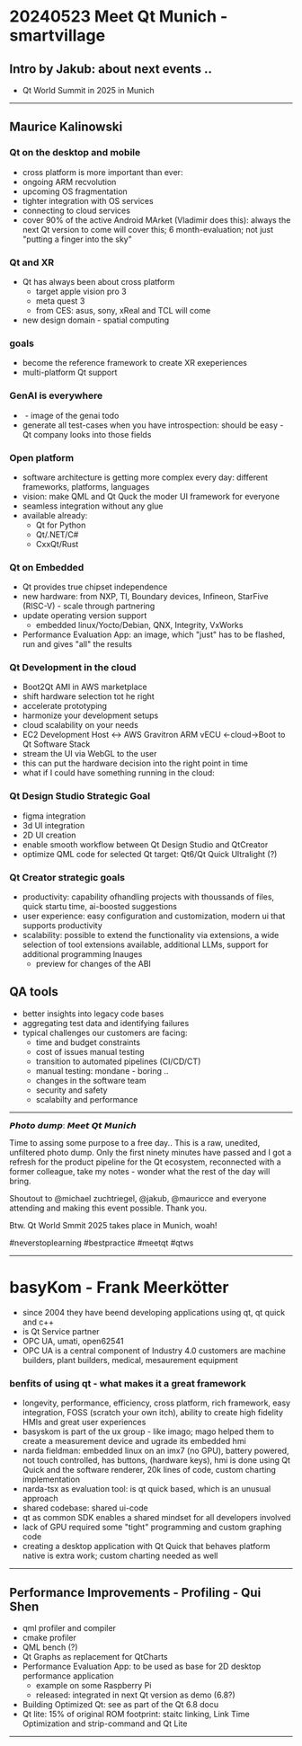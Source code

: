 # 20240523 Meet Qt Munich - smartvillage

## Intro by Jakub: about next events ..
* Qt World Summit in 2025 in Munich

-------

## Maurice Kalinowski

### Qt on the desktop and mobile
* cross platform is more important than ever:
 * ongoing ARM recvolution
 * upcoming OS fragmentation
* tighter integration with OS services
* connecting to cloud services
* cover 90% of the active Android MArket (Vladimir does this): always the next Qt version to come will cover this; 6 month-evaluation; not just "putting a finger into the sky"

### Qt and XR
* Qt has always been about cross platform
  * target apple vision pro 3
  * meta quest 3
  * from CES: asus, sony, xReal and TCL will come
* new design domain - spatial computing

### goals
* become the reference framework to create XR exeperiences
* multi-platform Qt support

### GenAI is everywhere
* ![]() - image of the genai todo
* generate all test-cases when you have introspection: should be easy - Qt company looks into those fields

### Open platform
* software architecture is getting more complex every day: different frameworks, platforms, languages
* vision: make QML and Qt Quck the moder UI framework for everyone
* seamless integration without any glue
* available already:
  * Qt for Python
  * Qt/.NET/C#
  * CxxQt/Rust

### Qt on Embedded
* Qt provides true chipset independence
* new hardware: from NXP, TI, Boundary devices, Infineon, StarFive (RISC-V) - scale through partnering
* update operating version support
  *  embedded linux/Yocto/Debian, QNX, Integrity, VxWorks
* Performance Evaluation App: an image, which "just" has to be flashed, run and gives "all" the results

### Qt Development in the cloud
* Boot2Qt AMI in AWS marketplace
* shift hardware selection tot he right
* accelerate prototyping
* harmonize your development setups
* cloud scalability on your needs
* EC2 Development Host <-> AWS Gravitron ARM vECU <-cloud->Boot to Qt Software Stack
* stream the UI via WebGL to the user
* this can put the hardware decision into the right point in time
* what if I could have something running in the cloud:

### Qt Design Studio Strategic Goal
* figma integration
* 3d UI integration
* 2D UI creation
* enable smooth workflow between Qt Design Studio and QtCreator
* optimize QML code for selected Qt target: Qt6/Qt Quick Ultralight (?)

### Qt Creator strategic goals
* productivity: capability ofhandling projects with thoussands of files, quick startu time, ai-boosted suggestions
* user experience: easy configuration and customization, modern ui that supports productivity
* scalability: possible to extend the functionality via extensions, a wide selection of tool extensions available, additional LLMs, support for additional programming lnauges
  * preview for changes of the ABI

## QA tools
* better insights into legacy code bases
* aggregating test data and identifying failures
* typical challenges our customers are facing:
  * time and budget constraints
  * cost of issues
  manual testing
  * transition to automated pipelines (CI/CD/CT)
  * manual testing: mondane - boring ..
  * changes in the software team
  * security and safety
  * scalabilty and performance

-------

𝙋𝙝𝙤𝙩𝙤 𝙙𝙪𝙢𝙥: 𝙈𝙚𝙚𝙩 𝙌𝙩 𝙈𝙪𝙣𝙞𝙘𝙝

Time to assing some purpose to a free day..
This is a raw, unedited, unfiltered photo dump.
Only the first ninety minutes have passed and I got a refresh for the product pipeline for the Qt ecosystem, reconnected with a former colleague, take my notes - wonder what the rest of the day will bring.

Shoutout to @michael zuchtriegel, @jakub, @mauricce and everyone attending and making this event possible. Thank you.

Btw. Qt World Smmit 2025 takes place in Munich, woah!

#neverstoplearning #bestpractice #meetqt #qtws

-------

# basyKom - Frank Meerkötter
* since 2004 they have beend developing applications using qt, qt quick and c++
* is Qt Service partner
* OPC UA, umati, open62541
* OPC UA is a central component of Industry 4.0
customers are machine builders, plant builders, medical, mesaurement equipment


### benfits of using qt - what makes it a great framework
* longevity, performance, efficiency, cross platform, rich framework, easy integration, FOSS (scratch your own itch), ability to create high fidelity HMIs and great user experiences
* basyskom is part of the ux group - like imago; mago helped them to create a measurement device and ugrade its embedded hmi
* narda fieldman: embedded linux on an imx7 (no GPU), battery powered, not touch controlled, has buttons, (hardware keys), hmi is done using Qt Quick and the software renderer, 20k lines of code, custom charting implementation
* narda-tsx as evaluation tool: is qt quick based, which is an unusual approach
* shared codebase: shared ui-code
* qt as common SDK enables a shared mindset for all developers involved
* lack of GPU required some "tight" programming and custom graphing code
* creating a desktop application with Qt Quick that behaves platform native is extra work; custom charting needed as well

-------

## Performance Improvements - Profiling - Qui Shen
* qml profiler and compiler
* cmake profiler
* QML bench (?)
* Qt Graphs as replacement for QtCharts
* Performance Evaluation App: to be used as base for 2D desktop performance application
  * example on some Raspberry Pi
  * released: integrated in next Qt version as demo (6.8?)
* Building Optimized Qt: see as part of the Qt 6.8 docu
* Qt lite: 15% of original ROM footprint: staitc linking, Link Time Optimization and strip-command and Qt Lite

-------

